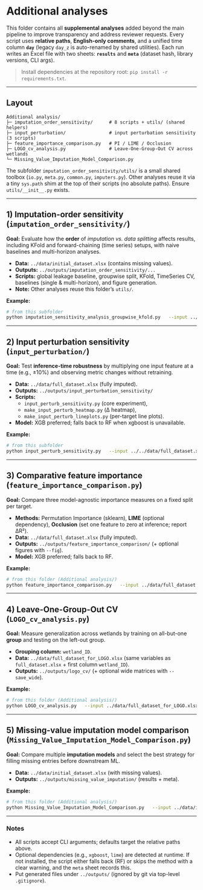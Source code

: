 # Additional analyses

This folder contains all **supplemental analyses** added beyond the main pipeline to improve transparency and address reviewer requests. Every script uses **relative paths**, **English-only comments**, and a unified time column **`day`** (legacy `day_z` is auto-renamed by shared utilities). Each run writes an Excel file with two sheets: **`results`** and **`meta`** (dataset hash, library versions, CLI args).

> Install dependencies at the repository root: `pip install -r requirements.txt`.

---

## Layout

```
Additional analysis/
├─ imputation_order_sensitivity/      # 8 scripts + utils/ (shared helpers)
├─ input_perturbation/                # input perturbation sensitivity (3 scripts)
├─ feature_importance_comparison.py   # PI / LIME / Occlusion
├─ LOGO_cv_analysis.py                # Leave-One-Group-Out CV across wetlands
└─ Missing_Value_Imputation_Model_Comparison.py
```

The subfolder `imputation_order_sensitivity/utils/` is a small shared toolbox (`io.py`, `meta.py`, `common.py`, `imputers.py`). Other analyses reuse it via a tiny `sys.path` shim at the top of their scripts (no absolute paths). Ensure `utils/__init__.py` exists.

---

## 1) Imputation-order sensitivity (`imputation_order_sensitivity/`)

**Goal:** Evaluate how the **order** of *imputation vs. data splitting* affects results, including KFold and forward-chaining (time series) setups, with naive baselines and multi-horizon analyses.

- **Data:** `../data/initial_dataset.xlsx` (contains missing values).
- **Outputs:** `../outputs/imputation_order_sensitivity/...`
- **Scripts:** global leakage baseline, groupwise split, KFold, TimeSeries CV, baselines (single & multi-horizon), and figure generation.
- **Note:** Other analyses reuse this folder’s `utils/`.

**Example:**

```bash
# from this subfolder
python imputation_sensitivity_analysis_groupwise_kfold.py   --input ../../data/initial_dataset.xlsx   --output ../../outputs/imputation_order_sensitivity/groupwise_kfold/results.xlsx
```

---

## 2) Input perturbation sensitivity (`input_perturbation/`)

**Goal:** Test **inference-time robustness** by multiplying one input feature at a time (e.g., ±10%) and observing metric changes without retraining.

- **Data:** `../data/full_dataset.xlsx` (fully imputed).
- **Outputs:** `../outputs/input_perturbation_sensitivity/`
- **Scripts:** 
  - `input_perturb_sensitivity.py` (core experiment), 
  - `make_input_perturb_heatmap.py` (Δ heatmap), 
  - `make_input_perturb_lineplots.py` (per-target line plots).
- **Model:** XGB preferred; falls back to RF when xgboost is unavailable.

**Example:**

```bash
# from this subfolder
python input_perturb_sensitivity.py   --input ../../data/full_dataset.xlsx   --output ../../outputs/input_perturbation_sensitivity/results.xlsx   --scales 0.9,1.1 --grid
```

---

## 3) Comparative feature importance (`feature_importance_comparison.py`)

**Goal:** Compare three model-agnostic importance measures on a fixed split per target.

- **Methods:** Permutation Importance (sklearn), **LIME** (optional dependency), **Occlusion** (set one feature to zero at inference; report ΔR²).
- **Data:** `../data/full_dataset.xlsx` (fully imputed).
- **Outputs:** `../outputs/feature_importance_comparison/` (+ optional figures with `--fig`).
- **Model:** XGB preferred; falls back to RF.

**Example:**

```bash
# from this folder (Additional analysis/)
python feature_importance_comparison.py   --input ../data/full_dataset.xlsx   --output ../outputs/feature_importance_comparison/results.xlsx   --features i_COD,i_pH,i_acidity,i_EC,day,height --grid --fig
```

---

## 4) Leave-One-Group-Out CV (`LOGO_cv_analysis.py`)

**Goal:** Measure generalization across wetlands by training on all-but-one **group** and testing on the left-out group.

- **Grouping column:** `wetland_ID`.
- **Data:** `../data/full_dataset_for_LOGO.xlsx` (same variables as `full_dataset.xlsx` + first column `wetland_ID`).
- **Outputs:** `../outputs/logo_cv/` (+ optional wide matrices with `--save_wide`).

**Example:**

```bash
# from this folder (Additional analysis/)
python LOGO_cv_analysis.py   --input ../data/full_dataset_for_LOGO.xlsx   --output ../outputs/logo_cv/results.xlsx   --group_col wetland_ID --grid --save_wide
```

---

## 5) Missing-value imputation model comparison (`Missing_Value_Imputation_Model_Comparison.py`)

**Goal:** Compare multiple **imputation models** and select the best strategy for filling missing entries before downstream ML.

- **Data:** `../data/initial_dataset.xlsx` (with missing values).
- **Outputs:** `../outputs/missing_value_imputation/` (results + meta).

**Example:**

```bash
# from this folder (Additional analysis/)
python Missing_Value_Imputation_Model_Comparison.py   --input ../data/initial_dataset.xlsx   --output ../outputs/missing_value_imputation/results.xlsx
```

---

### Notes
- All scripts accept CLI arguments; defaults target the relative paths above.
- Optional dependencies (e.g., `xgboost`, `lime`) are detected at runtime. If not installed, the script either falls back (RF) or skips the method with a clear warning, and the `meta` sheet records this.
- Put generated files under `../outputs/` (ignored by git via top-level `.gitignore`).

